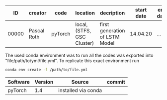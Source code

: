 | ID    | creator     | code    | location                   | decription                                          | start date | end date |
|-------|-------------|---------|----------------------------|-----------------------------------------------------|------------|----------|
| 00000 | Pascal Roth | pyTorch | local, (STFS, GSC Cluster) | first generation of LSTM Model                      | 14.04.20   | ...      |

The used conda environment was to run all the codes was exported into "file/path/to/yml/file.yml".
To replicate this exact environment run 
```bash
conda env create -f /path/to/file.yml
```

| Software | Version | Source              | commit |
|----------|---------|---------------------|--------|
| pyTorch  | 1.4     | installed via conda |        |
